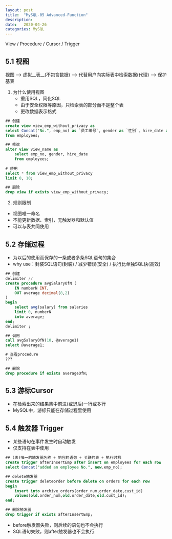 ```yaml
---
layout: post
title:  "MySQL-05 Advanced-Function"
description: 
date:   2020-04-26
categories: MySQL
---
```

View / Procedure / Cursor / Trigger


## 5.1 视图

视图 --> 虚拟__表__(不包含数据) --> 代替用户向实际表中检索数据(代理) --> 保护基表

1. 为什么使用视图
   - 重用SQL，简化SQL
   - 由于安全权限等原因，只检索表的部分而不是整个表
   - 更改数据表示格式

```sql
## 创建
create view view_emp_without_privacy as
select Concat("No.", emp_no) as `员工编号`, gender as `性别`, hire_date as `入职日期`
from employees;

## 修改
alter view view_name as
	select emp_no, gender, hire_date
	from employees;
	
# 使用
select * from view_emp_without_privacy
limit 0, 10;

## 删除
drop view if exists view_emp_without_privacy;
```

2. 规则限制

- 视图唯一命名
- 不能更新数据、索引，无触发器和默认值
- 可以与表共同使用

## 5.2 存储过程

- 为以后的使用而保存的一条或者多条SQL语句的集合
- why use：封装SQL语句(封装) / 减少错误(安全) / 执行比单独SQL快(高效)

```sql
## 创建
delimiter //
create procedure avgSalaryOfN (
	IN numberN INT,
    OUT average decimal(8,2)
)
begin
	select avg(salary) from salaries
	limit 0, numberN
	into average;
end;
delimiter ;

## 调用
call avgSalaryOfN(10, @average1)
select @average1;

# 查看procedure
???

## 删除
drop procedure if exists averageOfN;
```

## 5.3 游标Cursor

- 在检索出来的结果集中前进(或退后)一行或多行
- MySQL中，游标只能在存储过程里使用

## 5.4 触发器 Trigger

- 某些语句在事件发生时自动触发
- 仅支持在表中使用

``` sql
## (表)唯一的触发器名称 + 响应的语句 + 关联的表 + 执行时机
create trigger afterInsertEmp after insert on employees for each row
select Concat("added an employee No.", new.emp_no);

## delete触发器
create trigger deleteorder before delete on orders for each row
begin
	insert into archive_orders(order_num,order_date,cust_id)
	values(old.order_num,old.order_date,old.cust_id);
end;

## 删除触发器
drop trigger if exists afterInsertEmp;
```

- before触发器失败，则后续的语句也不会执行
- SQL语句失败，则after触发器也不会执行


